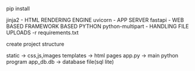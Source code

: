 pip install
 
 jinja2 - HTML RENDERING ENGINE
uvicorn - APP SERVER
fastapi - WEB BASED FRAMEWORK BASED PYTHON
python-multipart - HANDLING FILE UPLOADS
-r requirements.txt

create project  structure 

static -> css,js,images
templates -> html pages
app.py -> main python program
app_db.db -> database file(sql lite)